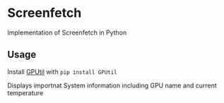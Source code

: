 # Screenfetch
Implementation of Screenfetch in Python


## Usage
Install [GPUtil](https://github.com/anderskm/gputil) with `pip install GPUtil`

Displays importnat System information including GPU name and current temperature
